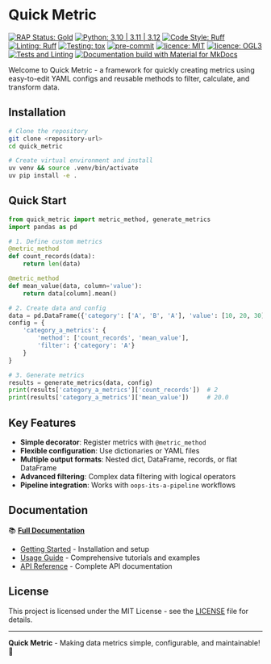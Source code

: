 # Quick Metric

[![RAP Status: Gold](https://img.shields.io/badge/RAP_Status-Gold-gold)](https://nhsdigital.github.io/rap-community-of-practice/introduction_to_RAP/levels_of_RAP/#gold-rap---analysis-as-a-product, "Gold RAP")
[![Python: 3.10 | 3.11 | 3.12](https://img.shields.io/badge/Python-3.10%20%7C%203.11%20%7C%203.12-blue.svg)](https://www.python.org/downloads/ "Python 3.10, 3.11, 3.12")
[![Code Style: Ruff](https://img.shields.io/badge/Code%20Style-Ruff-D7FF64.svg)](https://github.com/astral-sh/ruff)
[![Linting: Ruff](https://img.shields.io/badge/Linting-Ruff-red.svg)](https://github.com/astral-sh/ruff)
[![Testing: tox](https://img.shields.io/badge/Testing-tox-green.svg)](https://tox.readthedocs.io/)
[![pre-commit](https://img.shields.io/badge/pre--commit-enabled-brightgreen?logo=pre-commit&logoColor=white)](https://github.com/pre-commit/pre-commit)
[![licence: MIT](https://img.shields.io/badge/Licence-MIT-yellow.svg)](https://opensource.org/licenses/MIT "MIT License")
[![licence: OGL3](https://img.shields.io/badge/Licence-OGL3-darkgrey "licence: Open Government Licence 3")](https://www.nationalarchives.gov.uk/doc/open-government-licence/version/3/)
[![Tests and Linting](https://github.com/nhsengland/quick_metric/actions/workflows/ci.yml/badge.svg?branch=main)](https://github.com/nhsengland/quick_metric/actions/workflows/ci.yml)
[![Documentation build with Material for MkDocs](https://img.shields.io/badge/Material_for_MkDocs-526CFE?style=for-the-badge&logo=MaterialForMkDocs&logoColor=white)](https://squidfunk.github.io/mkdocs-material/)

Welcome to Quick Metric - a framework for quickly creating metrics using easy-to-edit YAML configs and reusable methods to filter, calculate, and transform data.

## Installation

```bash
# Clone the repository
git clone <repository-url>
cd quick_metric

# Create virtual environment and install
uv venv && source .venv/bin/activate
uv pip install -e .
```

## Quick Start

```python
from quick_metric import metric_method, generate_metrics
import pandas as pd

# 1. Define custom metrics
@metric_method
def count_records(data):
    return len(data)

@metric_method
def mean_value(data, column='value'):
    return data[column].mean()

# 2. Create data and config
data = pd.DataFrame({'category': ['A', 'B', 'A'], 'value': [10, 20, 30]})
config = {
    'category_a_metrics': {
        'method': ['count_records', 'mean_value'],
        'filter': {'category': 'A'}
    }
}

# 3. Generate metrics
results = generate_metrics(data, config)
print(results['category_a_metrics']['count_records'])  # 2
print(results['category_a_metrics']['mean_value'])     # 20.0
```

## Key Features

- **Simple decorator**: Register metrics with `@metric_method`
- **Flexible configuration**: Use dictionaries or YAML files
- **Multiple output formats**: Nested dict, DataFrame, records, or flat DataFrame
- **Advanced filtering**: Complex data filtering with logical operators
- **Pipeline integration**: Works with `oops-its-a-pipeline` workflows

## Documentation

📚 **[Full Documentation](https://nhsengland.github.io/quick_metric)**

- [Getting Started](https://nhsengland.github.io/quick_metric/getting_started/) - Installation and setup
- [Usage Guide](https://nhsengland.github.io/quick_metric/usage/) - Comprehensive tutorials and examples  
- [API Reference](https://nhsengland.github.io/quick_metric/api_reference/) - Complete API documentation

## License

This project is licensed under the MIT License - see the [LICENSE](./LICENSE) file for details.

---

**Quick Metric** - Making data metrics simple, configurable, and maintainable! 🚀